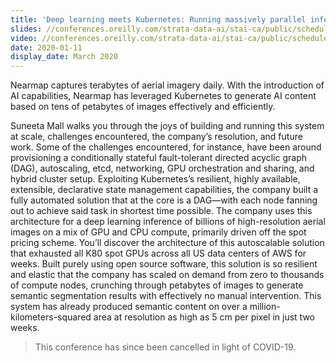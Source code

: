 ```yaml
---
title: 'Deep learning meets Kubernetes: Running massively parallel inference pipelines efficiently'
slides: //conferences.oreilly.com/strata-data-ai/stai-ca/public/schedule/detail/80190
video: //conferences.oreilly.com/strata-data-ai/stai-ca/public/schedule/detail/80190
date: 2020-01-11
display_date: March 2020
---
```


Nearmap captures terabytes of aerial imagery daily. With the introduction of AI capabilities, Nearmap has leveraged Kubernetes to generate AI content based on tens of petabytes of images effectively and efficiently. 

Suneeta Mall walks you through the joys of building and running this system at scale, challenges encountered, the company’s resolution, and future work. Some of the challenges encountered, for instance, have been around provisioning a conditionally stateful fault-tolerant directed acyclic graph (DAG), autoscaling, etcd, networking, GPU orchestration and sharing, and hybrid cluster setup.
Exploiting Kubernetes’s resilient, highly available, extensible, declarative state management capabilities, the company built a fully automated solution that at the core is a DAG—with each node fanning out to achieve said task in shortest time possible. The company uses this architecture for a deep learning inference of billions of high-resolution aerial images on a mix of GPU and CPU compute, primarily driven off the spot pricing scheme. You’ll discover the architecture of this autoscalable solution that exhausted all K80 spot GPUs across all US data centers of AWS for weeks.
Built purely using open source software, this solution is so resilient and elastic that the company has scaled on demand from zero to thousands of compute nodes, crunching through petabytes of images to generate semantic segmentation results with effectively no manual intervention. This system has already produced semantic content on over a million-kilometers-squared area at resolution as high as 5 cm per pixel in just two weeks.

> This conference has since been cancelled in light of COVID-19.